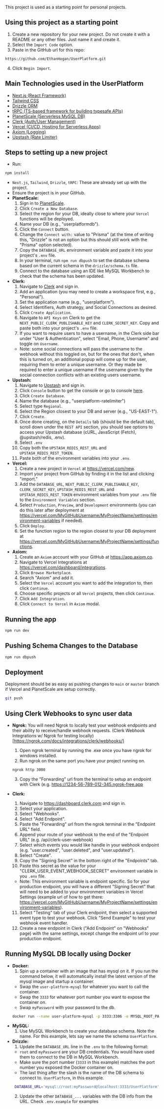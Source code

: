 This project is used as a starting point for personal projects.

## Using this project as a starting point

1. Create a new repository for your new project. Do not create it with a README or any other files. Just name it and create it.
2. Select the `Import Code` option.
3. Paste in the GitHub url for this repo:

```sh
https://github.com/EthanHogan/UserPlatform.git
```

4. Click `Begin Import`.

## Main Technologies used in the UserPlatform

- [Next.js (React Framework)](https://nextjs.org)
- [Tailwind CSS](https://tailwindcss.com)
- [Drizzle ORM](https://orm.drizzle.team/)
- [tRPC (TS-based framework for building typesafe APIs)](https://trpc.io)
- [PlanetScale (Serverless MySQL DB)](https://planetscale.com)
- [Clerk (Auth/User Management)](https://clerk.com)
- [Vercel (CI/CD, Hosting for Serverless Apps)](https://create.t3.gg/en/deployment/vercel)
- [Axiom (Logging)](https://app.axiom.co)
- [Upstash (Rate Limiter)](https://upstash.com)

## Steps to setting up a new project

- Run:

```sh
npm install
```

- `Next.js`, `Tailwind`, `Drizzle`, `tRPC`: These are already set up with the project.
- Ensure the project is in your GitHub.
- **PlanetScale:**
  1. Sign in to [PlanetScale](https://planetscale.com).
  2. Click `Create a New Database`.
  3. Select the region for your DB, ideally close to where your `Vercel` functions will be deployed.
  4. Name your DB (e.g., "userplatformdb").
  5. Click the `Connect` button.
  6. Change the `Connect with:` value to "Prisma" (at the time of writing this, "Drizzle" is not an option but this should still work with the "Prisma" option selected).
  7. Copy the `DATABASE_URL` environment variable and paste it into your project's `.env` file.
  8. In your terminal, run `npm run dbpush` to set the database schema based on the current schema in the `drizzle/schema.ts` file.
  9. Connect to the database using an IDE like MySQL Workbench to check that the schema has been updated.
- **Clerk:**
  1. Navigate to [Clerk](https://dashboard.clerk.com) and sign in.
  2. Add an application (you may need to create a workspace first, e.g., "Personal").
  3. Set the application name (e.g., "userplatform").
  4. Select Identifiers, Auth strategy, and Social Connections as desired.
  5. Click `Create Application`.
  6. Navigate to `API Keys` on Clerk to get the `NEXT_PUBLIC_CLERK_PUBLISHABLE_KEY` and `CLERK_SECRET_KEY`. Copy and paste both into your project's `.env` file.
  7. If you want to require users to have a username, in the Clerk side bar under "User & Authentication", select "Email, Phone, Username" and toggle on `Username`.
  - Note: some social connections will pass the username to the webhook without this toggled on, but for the ones that don't, when this is turned on, an additional popup will come up for the user, requiring them to enter a unique username. Or they made be required to enter a unique username if the username given by the social connection conflicts with an existing users username.
- **Upstash:**
  1. Navigate to [Upstash](https://upstash.com) and sign in.
  2. Click `Console` button to get the console or go to console [here](https://console.upstash.com).
  3. Click `Create Database`.
  4. Name the database (e.g., "userplatform-ratelimiter")
  5. Select type `Regional`.
  6. Select the Region closest to your DB and server (e.g., "US-EAST-1").
  7. Click `Create`.
  8. Once done creating, on the `Details` tab (should be the default tab), scroll down under the `REST API` section, you should see options to access your Upstash database (cURL, JavaScript (Fetch), @upstash/redis, .env).
  9. Select `.env`
  10. Copy both the `UPSTASH_REDIS_REST_URL` and `UPSTASH_REDIS_REST_TOKEN`.
  11. Paste both of the environment variables into your `.env`.
- **Vercel:**
  1. Create a new project in `Vercel` at https://vercel.com/new.
  2. Import your project from GitHub by finding it in the list and clicking "import."
  3. Add the `DATABASE_URL`, `NEXT_PUBLIC_CLERK_PUBLISHABLE_KEY`, `CLERK_SECRET_KEY`, `UPSTASH_REDIS_REST_URL` and `UPSTASH_REDIS_REST_TOKEN` environment variables from your `.env` file to the `Environment Variables` section.
  4. Select `Production`, `Preview`, and `Development` environments (you can do this later after deployment at https://vercel.com/MyGitHubUsername/MyProjectName/settings/environment-variables if needed).
  5. Click `Deploy`.
  6. Set the function region to the region closest to your DB deployment at https://vercel.com/MyGitHubUsername/MyProjectName/settings/functions.
- **Axiom:**
  1. Create an `Axiom` account with your GitHub at https://app.axiom.co.
  2. Navigate to Vercel Integrations at https://vercel.com/dashboard/integrations.
  3. Click `Browse Marketplace`.
  4. Search "Axiom" and add it.
  5. Select the `Vercel` account you want to add the integration to, then click `Continue`.
  6. Choose specific projects or all `Vercel` projects, then click `Continue`.
  7. Click `Add Integration`.
  8. Click `Connect to Vercel` in `Axiom` modal.

## Running the app

```sh
npm run dev
```

## Pushing Schema Changes to the Database

```sh
npm run dbpush
```

## Deployment

Deployment should be as easy as pushing changes to `main` or `master` branch if Vercel and PlanetScale are setup correctly.

```sh
git push
```

## Using Clerk Webhooks to sync user data

- **Ngrok:**
  You will need Ngrok to locally test your webhook endpoints and their ability to receive/handle webhook requests.
  (Clerk Webhook Integrations w/ Ngrok for testing locally)[https://ngrok.com/docs/integrations/clerk/webhooks/]

  1. Open ngrok terminal by running the .exe once you have ngrok for windows installed.
  2. Run ngrok on the same port you have your project running on.

  ```sh
  ngrok http 3000
  ```

  3. Copy the "Forwarding" url from the terminal to setup an endpoint with Clerk (e.g. https://1234-56-789-012-345.ngrok-free.app

- **Clerk:**

  1. Navigate to https://dashboard.clerk.com and sign in.
  2. Select your application.
  3. Select "Webhooks".
  4. Select "Add Endpoint".
  5. Paste the "Forwarding" url from the ngrok terminal in the "Endpoint URL" field.
  6. Append your route of your webhook to the end of the "Endpoint URL" (e.g. /api/clerk-user-webhook)
  7. Select which events you would like handle in your webhook endpoint (e.g. "user.created", "user.deleted", and "user.updated").
  8. Select "Create".
  9. Copy the "Signing Secret" in the bottom right of the "Endpoints" tab.
  10. Paste this secret as the value for your "CLERK_USER_EVENT_WEBHOOK_SECRET" environment variable in you `.env` file.

  - Note: This environment variable is endpoint specific. So for your production endpoint, you will have a different "Signing Secret" that will need to be added to your environment variables in Vercel Settings (example url of how to get there: https://vercel.com/MyGitHubUsername/MyProjectName/settings/environment-variables).

  11. Select "Testing" tab of your Clerk endpoint, then select a supported event type to test your webhook. Click "Send Example" to test your webhook event handler.
  12. Create a new endpoint in Clerk ("Add Endpoint" on "Webhooks" page) with the same settings, except change the endpoint url to your production endpoint.

## Running MySQL DB locally using Docker

- **Docker:**
  1. Spin up a container with an image that has mysql on it. If you run the command below, it will automatically install the latest version of the mysql image and startup a container.
  - Swap the `user-platform-mysql` for whatever you want to call the container.
  - Swap the `3333` for whatever port number you want to expose the container on.
  - Swap `myPassword` with your password to the db.
  ```sh
  docker run --name user-platform-mysql -p 3333:3306 -e MYSQL_ROOT_PASSWORD=myPassword -d mysql
  ```
- **MySQL:**
  1. Use MySQL Workbench to create your database schema. Note the name. For this example, lets say we name the schema `UserPlatform`.
- **Drizzle:**
  1. Update the `DATABASE_URL` line in the `.env` to the following format:
  - `root` and `myPassword` are your DB credentials. You would have used them to connect to the DB in MySQL Workbench.
  - Make sure the port number (`3333` in this example) matches the port number you exposed the Docker container on.
  - The last thing after the slash is the name of the DB schema to connect to. `UserPlatform`, in this example.
  ```sh
   DATABASE_URL='mysql://root:myPassword@localhost:3333/UserPlatform'
  ```
  2. Update the other `DATABASE_...` variables with the DB info from the URL. Check `.env.example` for examples

